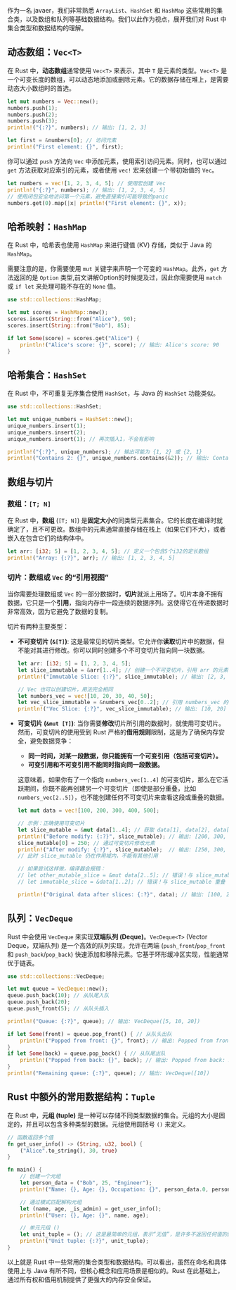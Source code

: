 作为一名 javaer，我们非常熟悉 `ArrayList`、`HashSet` 和 `HashMap` 这些常用的集合类，以及数组和队列等基础数据结构。我们以此作为视点，展开我们对 Rust 中集合类型和数据结构的理解。


## 动态数组：`Vec<T>`

在 Rust 中，**动态数组**通常使用 `Vec<T>` 来表示，其中 `T` 是元素的类型。`Vec<T>` 是一个可变长度的数组，可以动态地添加或删除元素。它的数据存储在堆上，是需要动态大小数组时的首选。

```rust
let mut numbers = Vec::new();
numbers.push(1);
numbers.push(2);
numbers.push(3);
println!("{:?}", numbers); // 输出: [1, 2, 3]

let first = &numbers[0]; // 访问元素
println!("First element: {}", first);
```

你可以通过 `push` 方法向 `Vec` 中添加元素，使用索引访问元素。同时，也可以通过 `get` 方法获取对应索引的元素，或者使用 `vec!` 宏来创建一个带初始值的 `Vec`。

```rust
let numbers = vec![1, 2, 3, 4, 5]; // 使用宏创建 Vec
println!("{:?}", numbers); // 输出: [1, 2, 3, 4, 5]
// 使用闭包安全地访问第一个元素，避免直接索引可能导致的panic
numbers.get(0).map(|x| println!("First element: {}", x));
```


## 哈希映射：`HashMap`

在 Rust 中，哈希表也使用 `HashMap` 来进行键值 (KV) 存储，类似于 Java 的 `HashMap`。

需要注意的是，你需要使用 `mut` 关键字来声明一个可变的 `HashMap`。此外，`get` 方法返回的是 `Option` 类型,前文讲解Option的时候提及过，因此你需要使用 `match` 或 `if let` 来处理可能不存在的 `None` 值。

```rust
use std::collections::HashMap;

let mut scores = HashMap::new();
scores.insert(String::from("Alice"), 90);
scores.insert(String::from("Bob"), 85);

if let Some(score) = scores.get("Alice") {
    println!("Alice's score: {}", score); // 输出: Alice's score: 90
}
```


## 哈希集合：`HashSet`

在 Rust 中，不可重复无序集合使用 `HashSet`，与 Java 的 `HashSet` 功能类似。

```rust
use std::collections::HashSet;

let mut unique_numbers = HashSet::new();
unique_numbers.insert(1);
unique_numbers.insert(2);
unique_numbers.insert(1); // 再次插入1，不会有影响

println!("{:?}", unique_numbers); // 输出可能为 {1, 2} 或 {2, 1}
println!("Contains 2: {}", unique_numbers.contains(&2)); // 输出: Contains 2: true
```


## 数组与切片

### 数组：`[T; N]`

在 Rust 中，**数组** (`[T; N]`) 是**固定大小**的同类型元素集合。它的长度在编译时就确定了，且不可更改。数组中的元素通常直接存储在栈上（如果它们不大），或者嵌入在包含它们的结构体中。

```rust
let arr: [i32; 5] = [1, 2, 3, 4, 5]; // 定义一个包含5个i32的定长数组
println!("Array: {:?}", arr); // 输出: [1, 2, 3, 4, 5]
```

### 切片：数组或 `Vec` 的“引用视图”

当你需要处理数组或 `Vec` 的一部分数据时，**切片**就派上用场了。切片本身不拥有数据，它只是一个**引用**，指向内存中一段连续的数据序列。这使得它在传递数据时非常高效，因为它避免了数据的复制。

切片有两种主要类型：

  * **不可变切片 (`&[T]`)**: 这是最常见的切片类型。它允许你**读取**切片中的数据，但不能对其进行修改。你可以同时创建多个不可变切片指向同一块数据。

    ```rust
    let arr: [i32; 5] = [1, 2, 3, 4, 5];
    let slice_immutable = &arr[1..4]; // 创建一个不可变切片，引用 arr 的元素 1 到 3
    println!("Immutable Slice: {:?}", slice_immutable); // 输出: [2, 3, 4]

    // Vec 也可以创建切片，用法完全相同
    let numbers_vec = vec![10, 20, 30, 40, 50];
    let vec_slice_immutable = &numbers_vec[0..2]; // 引用 numbers_vec 的元素 0 到 1
    println!("Vec Slice: {:?}", vec_slice_immutable); // 输出: [10, 20]
    ```

  * **可变切片 (`&mut [T]`)**: 当你需要**修改**切片所引用的数据时，就使用可变切片。然而，可变切片的使用受到 Rust 严格的**借用规则**限制，这是为了确保内存安全，避免数据竞争：

      * **同一时间，对某一段数据，你只能拥有一个可变引用（包括可变切片）。**
      * **可变引用和不可变引用不能同时指向同一段数据。**

    这意味着，如果你有了一个指向 `numbers_vec[1..4]` 的可变切片，那么在它活跃期间，你既不能再创建另一个可变切片（即使是部分重叠，比如 `numbers_vec[2..5]`），也不能创建任何不可变切片来查看这段或重叠的数据。

    ```rust
    let mut data = vec![100, 200, 300, 400, 500];

    // 示例：正确使用可变切片
    let slice_mutable = &mut data[1..4]; // 获取 data[1], data[2], data[3] 的可变切片
    println!("Before modify: {:?}", slice_mutable); // 输出: [200, 300, 400]
    slice_mutable[0] = 250; // 通过可变切片修改元素
    println!("After modify: {:?}", slice_mutable);  // 输出: [250, 300, 400]
    // 此时 slice_mutable 仍在作用域内，不能有其他引用

    // 如果尝试这样做，编译器会报错：
    // let other_mutable_slice = &mut data[2..5]; // 错误！与 slice_mutable 重叠在 data[2]
    // let immutable_slice = &data[1..2]; // 错误！与 slice_mutable 重叠

    println!("Original data after slices: {:?}", data); // 输出: [100, 250, 300, 400, 500]
    ```


## 队列：`VecDeque`

Rust 中会使用 `VecDeque` 来实现**双端队列 (Deque)**。`VecDeque<T>` (Vector Deque，双端队列) 是一个高效的队列实现，允许在两端 (`push_front`/`pop_front` 和 `push_back`/`pop_back`) 快速添加和移除元素。它基于环形缓冲区实现，性能通常优于链表。

```rust
use std::collections::VecDeque;

let mut queue = VecDeque::new();
queue.push_back(10); // 从队尾入队
queue.push_back(20);
queue.push_front(5); // 从队头插入

println!("Queue: {:?}", queue); // 输出: VecDeque([5, 10, 20])

if let Some(front) = queue.pop_front() { // 从队头出队
    println!("Popped from front: {}", front); // 输出: Popped from front: 5
}
if let Some(back) = queue.pop_back() { // 从队尾出队
    println!("Popped from back: {}", back); // 输出: Popped from back: 20
}
println!("Remaining queue: {:?}", queue); // 输出: VecDeque([10])
```


## Rust 中额外的常用数据结构：`Tuple`

在 Rust 中，**元组 (tuple)** 是一种可以存储不同类型数据的集合。元组的大小是固定的，并且可以包含多种类型的数据。元组使用圆括号 `()` 来定义。

```rust
// 函数返回多个值
fn get_user_info() -> (String, u32, bool) {
    ("Alice".to_string(), 30, true)
}

fn main() {
    // 创建一个元组
    let person_data = ("Bob", 25, "Engineer");
    println!("Name: {}, Age: {}, Occupation: {}", person_data.0, person_data.1, person_data.2);

    // 通过模式匹配解构元组
    let (name, age, _is_admin) = get_user_info();
    println!("User: {}, Age: {}", name, age);

    // 单元元组 ()
    let unit_tuple = (); // 这是最简单的元组，表示“无值”，是许多不返回任何值的函数的隐式返回值
    println!("Unit tuple: {:?}", unit_tuple);
}
```

以上就是 Rust 中一些常用的集合类型和数据结构。可以看出，虽然在命名和具体使用上与 Java 有所不同，但核心概念和应用场景是相似的。Rust 在此基础上，通过所有权和借用机制提供了更强大的内存安全保证。

